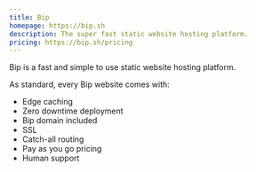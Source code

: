 ```yaml
---
title: Bip
homepage: https://bip.sh
description: The super fast static website hosting platform.
pricing: https://bip.sh/pricing
---
```


Bip is a fast and simple to use static website hosting platform.

As standard, every Bip website comes with:

- Edge caching
- Zero downtime deployment
- Bip domain included
- SSL
- Catch-all routing
- Pay as you go pricing
- Human support
